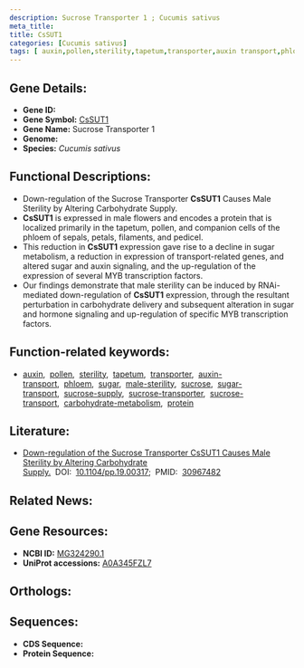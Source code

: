 ```yaml
---
description: Sucrose Transporter 1 ; Cucumis sativus
meta_title:
title: CsSUT1
categories: [Cucumis sativus]
tags: [ auxin,pollen,sterility,tapetum,transporter,auxin transport,phloem,sugar,male sterility,sucrose,sugar transport,sucrose supply,sucrose transporter,sucrose transport,carbohydrate metabolism,protein ]
---
```


## Gene Details:
- **Gene ID:** []()
- **Gene Symbol:** <u>CsSUT1</u>
- **Gene Name:** Sucrose Transporter 1
- **Genome:** []()
- **Species:** *Cucumis sativus*

## Functional Descriptions:
   - Down-regulation of the Sucrose Transporter **CsSUT1** Causes Male Sterility by Altering Carbohydrate Supply.
   - **CsSUT1** is expressed in male flowers and encodes a protein that is localized primarily in the tapetum, pollen, and companion cells of the phloem of sepals, petals, filaments, and pedicel.
   - This reduction in **CsSUT1** expression gave rise to a decline in sugar metabolism, a reduction in expression of transport-related genes, and altered sugar and auxin signaling, and the up-regulation of the expression of several MYB transcription factors.
   - Our findings demonstrate that male sterility can be induced by RNAi-mediated down-regulation of **CsSUT1** expression, through the resultant perturbation in carbohydrate delivery and subsequent alteration in sugar and hormone signaling and up-regulation of specific MYB transcription factors.

## Function-related keywords:
   - [auxin](/tags/auxin/),&nbsp;&nbsp;[pollen](/tags/pollen/),&nbsp;&nbsp;[sterility](/tags/sterility/),&nbsp;&nbsp;[tapetum](/tags/tapetum/),&nbsp;&nbsp;[transporter](/tags/transporter/),&nbsp;&nbsp;[auxin-transport](/tags/auxin-transport/),&nbsp;&nbsp;[phloem](/tags/phloem/),&nbsp;&nbsp;[sugar](/tags/sugar/),&nbsp;&nbsp;[male-sterility](/tags/male-sterility/),&nbsp;&nbsp;[sucrose](/tags/sucrose/),&nbsp;&nbsp;[sugar-transport](/tags/sugar-transport/),&nbsp;&nbsp;[sucrose-supply](/tags/sucrose-supply/),&nbsp;&nbsp;[sucrose-transporter](/tags/sucrose-transporter/),&nbsp;&nbsp;[sucrose-transport](/tags/sucrose-transport/),&nbsp;&nbsp;[carbohydrate-metabolism](/tags/carbohydrate-metabolism/),&nbsp;&nbsp;[protein](/tags/protein/)

## Literature:
   - [Down-regulation of the Sucrose Transporter CsSUT1 Causes Male Sterility by Altering Carbohydrate Supply.](https://doi.org/10.1104/pp.19.00317)&nbsp;&nbsp;DOI:&nbsp;&nbsp;[10.1104/pp.19.00317](https://doi.org/10.1104/pp.19.00317);&nbsp;&nbsp;PMID:&nbsp;&nbsp;[30967482](https://pubmed.ncbi.nlm.nih.gov/30967482/)

## Related News:

## Gene Resources:
- **NCBI ID:** [MG324290.1](https://www.ncbi.nlm.nih.gov/gene/?term=MG324290.1)
- **UniProt accessions:** [A0A345FZL7](https://www.uniprot.org/uniprotkb/A0A345FZL7/entry)

## Orthologs:

## Sequences:
- **CDS Sequence:**
- **Protein Sequence:**
